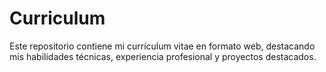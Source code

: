# Curriculum
Este repositorio contiene mi currículum vitae en formato web, destacando mis habilidades técnicas, experiencia profesional y proyectos destacados.
